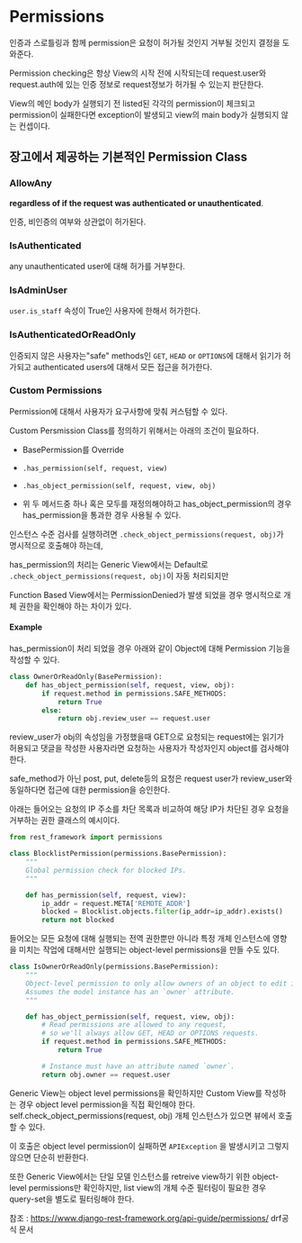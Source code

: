 # Permissions

인증과 스로틀링과 함께 permission은 요청이 허가될 것인지 거부될 것인지 결정을 도와준다. 

Permission checking은 항상 View의 시작 전에 시작되는데 request.user와 request.auth에 있는 인증 정보로 request정보가 허가될 수 있는지 판단한다. 

View의 메인 body가 실행되기 전 listed된 각각의 permission이 체크되고 permission이 실패한다면 exception이 발생되고 view의 main body가 실행되지 않는 컨셉이다.



## 장고에서 제공하는 기본적인 Permission Class

### AllowAny

**regardless of if the request was authenticated or unauthenticated**.

인증, 비인증의 여부와 상관없이 허가된다.

### IsAuthenticated

any unauthenticated user에 대해 허가를 거부한다.

### IsAdminUser

 `user.is_staff` 속성이 True인 사용자에 한해서 허가한다.

### IsAuthenticatedOrReadOnly

인증되지 않은 사용자는"safe" methods인  `GET`, `HEAD` or `OPTIONS`에 대해서 읽기가 허가되고 authenticated users에 대해서 모든 접근을 허가한다.

### Custom Permissions

Permission에 대해서 사용자가 요구사항에 맞춰 커스텀할 수 있다. 

Custom Persmission Class를 정의하기 위해서는 아래의 조건이 필요하다.

- BasePermission를 Override

- `.has_permission(self, request, view)`
- `.has_object_permission(self, request, view, obj)`

- 위 두 메서드중 하나 혹은 모두를 재정의해야하고 has_object_permission의 경우 has_permission을 통과한 경우 사용될 수 있다.

인스턴스 수준 검사를 실행하려면 `.check_object_permissions(request, obj)`가 명시적으로 호출해야 하는데,

has_permission의 처리는 Generic View에서는 Default로 `.check_object_permissions(request, obj)`이 자동 처리되지만 

Function Based View에서는 PermissionDenied가 발생 되었을 경우 명시적으로 개체 권한을 확인해야 하는 차이가 있다.

#### Example

has_permission이 처리 되었을 경우 아래와 같이 Object에 대해 Permission 기능을 작성할 수 있다.

```python
class OwnerOrReadOnly(BasePermission):
    def has_object_permission(self, request, view, obj):
        if request.method in permissions.SAFE_METHODS:
            return True
        else:
            return obj.review_user == request.user
```

review_user가 obj의 속성임을 가정했을때 GET으로 요청되는 request에는 읽기가 허용되고 댓글을 작성한 사용자라면 요청하는 사용자가 작성자인지 object를 검사해야한다.  

safe_method가 아닌 post, put, delete등의 요청은  request user가 review_user와 동일하다면 접근에 대한 permission을 승인한다.



아래는 들어오는 요청의 IP 주소를 차단 목록과 비교하여 해당 IP가 차단된 경우 요청을 거부하는 권한 클래스의 예시이다.

```python
from rest_framework import permissions

class BlocklistPermission(permissions.BasePermission):
    """
    Global permission check for blocked IPs.
    """

    def has_permission(self, request, view):
        ip_addr = request.META['REMOTE_ADDR']
        blocked = Blocklist.objects.filter(ip_addr=ip_addr).exists()
        return not blocked
```



들어오는 모든 요청에 대해 실행되는 전역 권한뿐만 아니라 특정 개체 인스턴스에 영향을 미치는 작업에 대해서만 실행되는 object-level permissions을 만들 수도 있다.

```python
class IsOwnerOrReadOnly(permissions.BasePermission):
    """
    Object-level permission to only allow owners of an object to edit it.
    Assumes the model instance has an `owner` attribute.
    """

    def has_object_permission(self, request, view, obj):
        # Read permissions are allowed to any request,
        # so we'll always allow GET, HEAD or OPTIONS requests.
        if request.method in permissions.SAFE_METHODS:
            return True

        # Instance must have an attribute named `owner`.
        return obj.owner == request.user
```

Generic View는 object level permissions을 확인하지만 Custom View를 작성하는 경우 object level permission을 직접 확인해야 한다. self.check_object_permissions(request, obj) 개체 인스턴스가 있으면 뷰에서 호출 할 수 있다.

이 호출은 object level permission이 실패하면 `APIException` 을 발생시키고 그렇지 않으면 단순히 반환한다.

또한 Generic View에서는 단일 모델 인스턴스를 retreive view하기 위한 object-level permissions만 확인하지만, list view의 개체 수준 필터링이 필요한 경우 query-set을 별도로 필터링해야 한다.



참조 : https://www.django-rest-framework.org/api-guide/permissions/ drf공식 문서 
